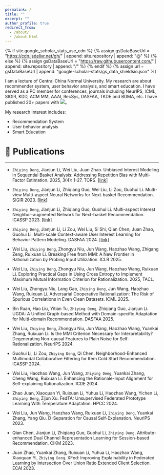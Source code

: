 ```yaml
---
permalink: /
title: ""
excerpt: ""
author_profile: true
redirect_from: 
  - /about/
  - /about.html
---
```


{% if site.google_scholar_stats_use_cdn %}
{% assign gsDataBaseUrl = "https://cdn.jsdelivr.net/gh/" | append: site.repository | append: "@" %}
{% else %}
{% assign gsDataBaseUrl = "https://raw.githubusercontent.com/" | append: site.repository | append: "/" %}
{% endif %}
{% assign url = gsDataBaseUrl | append: "google-scholar-stats/gs_data_shieldsio.json" %}

<span class='anchor' id='about-me'></span>

I am a lecture of Central China Normal University.
My research are about recommender system, user behavior analysis, and smart education.
I have served as a PC member for conferences, journals including NeurIPS, ICML, SIGIR, KDD, ACM MM, AAAI, RecSys, DASFAA, TKDE and BDMA, etc.
I have published 20+ papers with
 <a href='https://scholar.google.com/citations?user=Vqtl0GsAAAAJ'><img src="https://img.shields.io/endpoint?url={{ url | url_encode }}&logo=Google%20Scholar&labelColor=f6f6f6&color=9cf&style=flat&label=引用"></a>。

My research interest includes:
- Recommendation System
- User behavior analysis
- Smart Education
  
<span class='anchor' id='-fblw'></span>

# 📝 Publications
---

- `Zhiying Deng`, Jianjun Li, Wei Liu, Juan Zhao. Unbiased Interest Modeling in Sequential Basket Analysis: Addressing Repetition Bias with Multi-Factor Estimation. 2025, 3(4): 1-27. TORS.
[[link]](https://dl.acm.org/doi/full/10.1145/3718100)

- `Zhiying Deng`, Jianjun Li, Zhiqiang Guo, Wei Liu, Li Zou, Guohui Li. Multi-view Multi-aspect Neural Networks for Next-basket Recommendation. SIGIR 2023.
[[link]](https://dl.acm.org/doi/abs/10.1145/3539618.3591738)

- `Zhiying Deng`, Jianjun Li, Zhiqiang Guo, Guohui Li. Multi-aspect Interest Neighbor-augmented Network for Next-basket Recommendation. ICASSP 2023.
[[link]](https://ieeexplore.ieee.org/abstract/document/10095063)

- `Zhiying Deng`, Jianjun Li, Li Zou, Wei Liu, Si Shi, Qian Chen, Juan Zhao, Guohui Li. Multi-scale Context-aware User Interest Learning for Behavior Pattern Modeling. DASFAA 2024.
[[link]](https://link.springer.com/chapter/10.1007/978-981-97-5555-4_23)

- Wei Liu, `Zhiying Deng`, Zhongyu Niu, Jun Wang, Haozhao Wang, Zhigang Zeng, Ruixuan Li. Breaking Free from MMI: A New Frontier in Rationalization by Probing Input Utilization. ICLR 2025.

- Wei Liu, `Zhiying Deng`, Zhongyu Niu, Jun Wang, Haozhao Wang, Ruixuan Li. Exploring Practical Gaps in Using Cross Entropy to Implement Maximum Mutual Information Criterion for Rationalization. 2025, TACL.

- Wei Liu, Zhongyu Niu, Lang Gao, `Zhiying Deng`, Jun Wang, Haozhao Wang, Ruixuan Li. Adversarial Cooperative Rationalization: The Risk of Spurious Correlations in Even Clean Datasets. ICML 2025.

- Bin Ruan, Hao Liu, Yitian Tu, `Zhiying Deng`, Zhiqiang Guo, Jianjun Li. UGDA: A Unified Graph-based Method with Domain-specific Adaptation for Multi-domain Recommendation. DASFAA 2025.

- Wei Liu, `Zhiying Deng`, Zhongyu Niu, Jun Wang, Haozhao Wang, Yuankai Zhang, Ruixuan Li. Is the MMI Criterion Necessary for Interpretability? Degenerating Non-causal Features to Plain Noise for Self-Rationalization. NeurIPS 2024.

- Guohui Li, Li Zou, `Zhiying Deng`, Qi Chen. Neighborhood-Enhanced Multimodal Collaborative Filtering for Item Cold Start Recommendation. ICASSP 2024.

- Wei Liu, Haozhao Wang, Jun Wang, `Zhiying Deng`, Yuankai Zhang, Cheng Wang, Ruixuan Li. Enhancing the Rationale-Input Alignment for Self-explaining Rationalization. ICDE 2024.

- Zhao Juan, Xiaoquan Yi, Ruixuan Li, Yuhua Li, Haozhao Wang, Yichen Li, `Zhiying Deng`, Zijun Xu. FedTA: Unsupervised Federated Prototype Learning With Temperature Adaptation. HPCC 2024.

- Wei Liu, Jun Wang, Haozhao Wang, Ruixuan Li, `Zhiying Deng`,  Yuankai Zhang, Yang Qiu. D-Separation for Causal Self-Explanation. NeurIPS 2023.

- Qian Chen, Jianjun Li, Zhiqiang Guo, Guohui Li, `Zhiying Deng`. Attribute-enhanced Dual Channel Representation Learning for Session-based Recommendation. CIKM 2023.

- Juan Zhao, Yuankai Zhang, Ruixuan Li, Yuhua Li, Haozhao Wang, Xiaoquan Yi, `Zhiying Deng`. XFed: Improving Explainability in Federated Learning by Intersection Over Union Ratio Extended Client Selection. ECAI 2023.


<script type="text/javascript" id="clustrmaps" src="//clustrmaps.com/map_v2.js?d=8INhX996TdJuYFL5C5_SVHCyjYE226E_Xymuea4dooU&cl=ffffff&w=a"></script>
